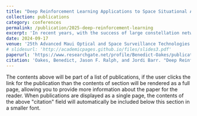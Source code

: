 ```yaml
---
title: "Deep Reinforcement Learning Applications to Space Situational Awareness Scenarios"
collection: publications
category: conferences
permalink: /publication/2025-deep-reinforcement-learning
excerpt: 'In recent years, with the success of large constellation networks like Starlink and OneWeb, the number of satellites launched into low Earth orbit (LEO) has increased dramatically. With limited ground-based resources, maintaining effective space situational awareness (SSA) becomes an increasing problem-with the task of assigning sensors to observe targets being potentially combinatorially complex. In recent years, reinforcement learning (RL) has been successfully applied to a range of problems, including assignment problems such as SSA. In this paper, we present a set of RL environments for tracking satellites in different SSA scenarios. We outline methods for tracking a set of known targets, and for searching for targets in the field of regard. RL is well suited for any orbital paradigm, and in this paper we focus specifically on Earth-based sensors that can make measurements of LEO satellites. These environments are evaluated using different RL algorithms that produce sensor tasking policies, and their performance is measured.'
date: 2024-09-17
venue: '25th Advanced Maui Optical and Space Surveillance Technologies'
# slidesurl: 'http://academicpages.github.io/files/slides3.pdf'
paperurl: 'https://www.researchgate.net/profile/Benedict-Oakes/publication/385584627_Deep_Reinforcement_Learning_Applications_to_Space_Situational_Awareness_Scenarios/links/672b42be2326b47637cc3e96/Deep-Reinforcement-Learning-Applications-to-Space-Situational-Awareness-Scenarios.pdf'
citation: 'Oakes, Benedict, Jason F. Ralph, and Jordi Barr. "Deep Reinforcement Learning Applications to Space Situational Awareness Scenarios." <i>Advanced Maui Optical and Space Surveillance (AMOS) Technologies Conference </i>. 2024.'
---
```


The contents above will be part of a list of publications, if the user clicks the link for the publication than the contents of section will be rendered as a full page, allowing you to provide more information about the paper for the reader. When publications are displayed as a single page, the contents of the above "citation" field will automatically be included below this section in a smaller font.
